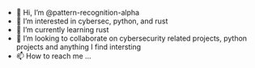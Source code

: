 - 👋 Hi, I’m @pattern-recognition-alpha
- 👀 I’m interested in cybersec, python, and rust
- 🌱 I’m currently learning rust
- 💞️ I’m looking to collaborate on cybersecurity related projects, python projects and anything I find intersting
- 📫 How to reach me ...

<!---
pattern-recognition-alpha/pattern-recognition-alpha is a ✨ special ✨ repository because its `README.md` (this file) appears on your GitHub profile.
You can click the Preview link to take a look at your changes.
--->
